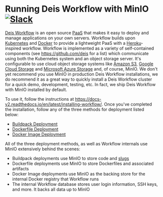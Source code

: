 # Running Deis Workflow with MinIO [![Slack](https://slack.min.io/slack?type=svg)](https://slack.min.io)

[Deis Workflow](https://deis.com/) is an open source [PaaS](https://en.wikipedia.org/wiki/Platform_as_a_service) that makes it easy to deploy and manage applications on your own servers. Workflow builds upon [Kubernetes](http://kubernetes.io/) and [Docker](https://www.docker.com/) to provide a lightweight PaaS with a [Heroku](https://www.heroku.com/)-inspired workflow. Workflow is implemented as a variety of self-contained components (see <https://github.com/deis> for a list) which communicate using both the Kubernetes system and an object storage server. It's configurable to use cloud object storage systems like [Amazon S3](https://aws.amazon.com/s3/), [Google Cloud Storage](https://cloud.google.com/storage/) and [Microsoft Azure Storage](https://azure.microsoft.com/en-us/services/storage/) and, of course, MinIO. We don't yet recommend you use MinIO in production Deis Workflow installations, we do recommend it as a great way to quickly install a Deis Workflow cluster for a quick demo, development, testing, etc. In fact, we ship Deis Workflow with MinIO installed by default.

To use it, follow the instructions at <https://docs-v2.readthedocs.io/en/latest/installing-workflow/>. Once you've completed the installation, follow any of the three methods for deployment listed below:

- [Buildpack Deployment](https://docs-v2.readthedocs.io/en/latest/applications/using-buildpacks/)
- [Dockerfile Deployment](https://docs-v2.readthedocs.io/en/latest/applications/using-dockerfiles/)
- [Docker Image Deployment](https://docs-v2.readthedocs.io/en/latest/applications/using-docker-images/)

All of the three deployment methods, as well as Workflow internals use MinIO extensively behind the scenes:

- Buildpack deployments use MinIO to store code and [slugs](https://devcenter.heroku.com/articles/slug-compiler)
- Dockerfile deployments use MinIO to store Dockerfiles and associated artifacts
- Docker Image deployments use MinIO as the backing store for the internal Docker registry that Workflow runs
- The internal Workflow database stores user login information, SSH keys, and more. It backs all data up to MinIO
